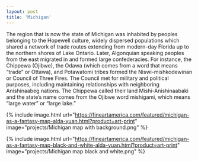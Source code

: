 ```yaml
---
layout: post
title: 'Michigan'
---
```

The region that is now the state of Michigan was inhabited by peoples belonging to the Hopewell culture, widely dispersed populations which shared a network of trade routes extending from modern-day Florida up to the northern shores of Lake Ontario. Later, Algonquian speaking peoples from the east migrated in and formed large confederacies. For instance, the Chippewa (Ojibwe), the Odawa (which comes from a word that means “trade” or Ottawa), and Potawatomi tribes formed the Niswi-mishkodewinan or Council of Three Fires. The Council met for military and political purposes, including maintaining relationships with neighboring Anishinaabeg nations. The Chippewa called their land Mishi-Anishinaabaki and the state’s name comes from the Ojibwe word mishigami, which means “large water” or “large lake.” 

{% include image.html url="https://fineartamerica.com/featured/michigan-as-a-fantasy-map-alda-yuan.html?product=art-print" image="projects/Michigan map with background.png" %}

{% include image.html url="https://fineartamerica.com/featured/michigan-as-a-fantasy-map-black-and-white-alda-yuan.html?product=art-print" image="projects/Michigan map black and white.png" %}
